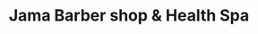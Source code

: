 ---
title: "Jama Barber shop & Health Spa"
url: /meycauayan/jama-barber-shop-und-health-spa/
shop: Kosmetik
---